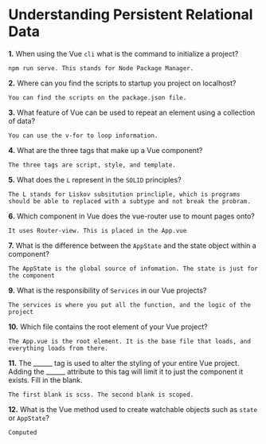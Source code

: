 # Understanding Persistent Relational Data

**1.** When using the Vue `cli` what is the command to initialize a project?
<!-- enter you answer in the space below -->
```
npm run serve. This stands for Node Package Manager.
```
**2.** Where can you find the scripts to startup you project on localhost?
<!-- enter you answer in the space below -->
```
You can find the scripts on the package.json file.
```
**3.** What feature of Vue can be used to repeat an element using a collection of data?
<!-- enter you answer in the space below -->
```
You can use the v-for to loop information.
```
**4.** What are the three tags that make up a Vue component?
<!-- enter you answer in the space below -->
```
The three tags are script, style, and template.
```
**5.** What does the `L` represent in the `SOLID` principles?
<!-- enter you answer in the space below -->
```
The L stands for Liskov subsitution princliple, which is programs should be able to replaced with a subtype and not break the probram.
```
**6.** Which component in Vue does the vue-router use to mount pages onto?
<!-- enter you answer in the space below -->
```
It uses Router-view. This is placed in the App.vue
```
**7.** What is the difference between the `AppState` and the state object within a component?
<!-- enter you answer in the space below -->
```
The AppState is the global source of infomation. The state is just for the component
```
**9.** What is the responsibility of `Services` in our Vue projects?
<!-- enter you answer in the space below -->
```
The services is where you put all the function, and the logic of the project
```
**10.** Which file contains the root element of your Vue project?
<!-- enter you answer in the space below -->
```
The App.vue is the root element. It is the base file that loads, and everything loads from there.
```
**11.** The ______ tag is used to alter the styling of your entire Vue project.  Adding the ______ attribute to this tag will limit it to just the component it exists.  Fill in the blank.
<!-- enter you answer in the space below -->
```
The first blank is scss. The second blank is scoped.
```
**12.** What is the Vue method used to create watchable objects such as `state` or `AppState`?
<!-- enter you answer in the space below -->
```
Computed
```